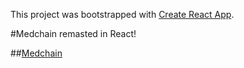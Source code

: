 This project was bootstrapped with [Create React App](https://github.com/facebookincubator/create-react-app).

#Medchain remasted in React!

##[Medchain](https://medchain.mybluemix.net)
